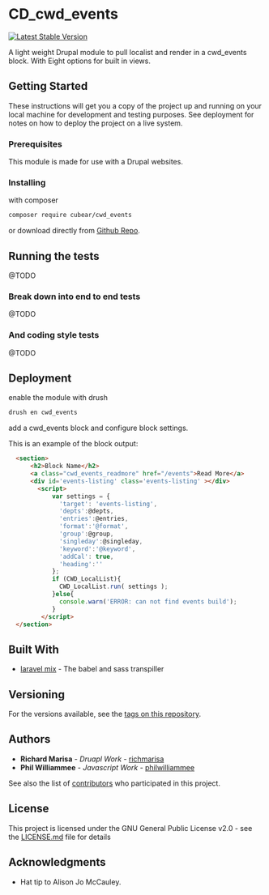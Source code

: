 # CD_cwd_events

[![Latest Stable Version](https://img.shields.io/packagist/v/cubear/cwd_events.svg?style=flat-square)](https://packagist.org/packages/cubear/cwd_events)

A light weight Drupal module to pull localist and render in a cwd_events block. With Eight options for built in views.

## Getting Started

These instructions will get you a copy of the project up and running on your local machine for development and testing purposes. See deployment for notes on how to deploy the project on a live system.

### Prerequisites

This module is made for use with a Drupal websites.

### Installing

with composer

```bash
composer require cubear/cwd_events
```

or download directly from [Github Repo](https://github.com/CU-CommunityApps/CD_cwd_events).

## Running the tests

@TODO

### Break down into end to end tests

@TODO

### And coding style tests

@TODO

## Deployment

enable the module with drush

```bash
drush en cwd_events
```

add a cwd_events block and configure block settings.

This is an example of the block output:

```HTML
  <section>
      <h2>Block Name</h2>
      <a class="cwd_events_readmore" href="/events">Read More</a>
      <div id='events-listing' class='events-listing' ></div>
        <script>
            var settings = {
              'target': 'events-listing',
              'depts':@depts,
              'entries':@entries,
              'format':'@format',
              'group':@group,
              'singleday':@singleday,
              'keyword':'@keyword',
              'addCal': true,
              'heading':''
            };
            if (CWD_LocalList){
              CWD_LocalList.run( settings );
            }else{
              console.warn('ERROR: can not find events build');
            }
         </script>
  </section>
```

## Built With

* [laravel mix](https://github.com/JeffreyWay/laravel-mix) - The babel and sass transpiller

## Versioning

For the versions available, see the [tags on this repository](https://github.com/CU-CommunityApps/CD_cwd_events/tags).

## Authors

* **Richard Marisa** - *Druapl Work* - [richmarisa](https://github.com/richmarisa)
* **Phil Williammee** - *Javascript Work* - [philwilliammee](https://github.com/philwilliammee)

See also the list of [contributors](https://github.com/CU-CommunityApps/CD_cwd_events/graphs/contributors) who participated in this project.

## License

This project is licensed under the GNU General Public License v2.0 - see the [LICENSE.md](https://github.com/CU-CommunityApps/CD_cwd_events/blob/master/LICENSE) file for details

## Acknowledgments

* Hat tip to Alison Jo McCauley.

